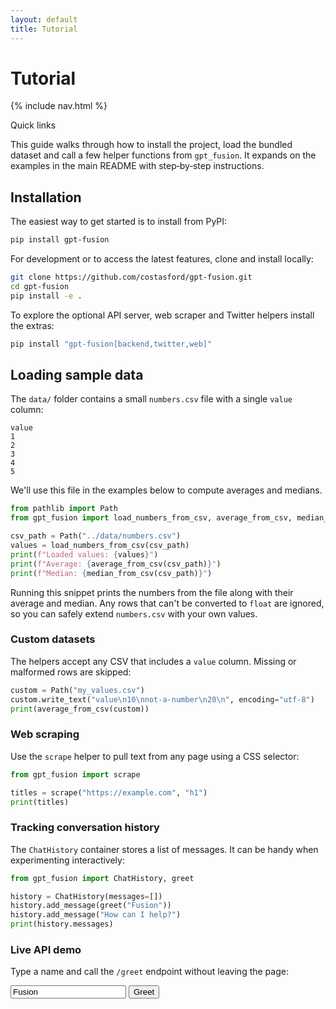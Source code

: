 ```yaml
---
layout: default
title: Tutorial
---
```

<!-- Plan: mention PyPI install alongside editable install -->

# Tutorial

{% include nav.html %}

<div id="toc">
  <p class="toc-title">Quick links</p>
</div>

This guide walks through how to install the project, load the bundled
dataset and call a few helper functions from ``gpt_fusion``. It expands
on the examples in the main README with step‑by‑step instructions.

## Installation

The easiest way to get started is to install from PyPI:

```bash
pip install gpt-fusion
```

For development or to access the latest features, clone and install locally:

```bash
git clone https://github.com/costasford/gpt-fusion.git
cd gpt-fusion
pip install -e .
```

To explore the optional API server, web scraper and Twitter helpers install the extras:

```bash
pip install "gpt-fusion[backend,twitter,web]"
```

## Loading sample data

The ``data/`` folder contains a small ``numbers.csv`` file with a single
``value`` column:

```
value
1
2
3
4
5
```

We'll use this file in the examples below to compute averages and medians.

```python
from pathlib import Path
from gpt_fusion import load_numbers_from_csv, average_from_csv, median_from_csv

csv_path = Path("../data/numbers.csv")
values = load_numbers_from_csv(csv_path)
print(f"Loaded values: {values}")
print(f"Average: {average_from_csv(csv_path)}")
print(f"Median: {median_from_csv(csv_path)}")
```

Running this snippet prints the numbers from the file along with their
average and median. Any rows that can't be converted to ``float`` are
ignored, so you can safely extend ``numbers.csv`` with your own values.

### Custom datasets

The helpers accept any CSV that includes a ``value`` column. Missing or
malformed rows are skipped:

```python
custom = Path("my_values.csv")
custom.write_text("value\n10\nnot-a-number\n20\n", encoding="utf-8")
print(average_from_csv(custom))
```

### Web scraping

Use the ``scrape`` helper to pull text from any page using a CSS selector:

```python
from gpt_fusion import scrape

titles = scrape("https://example.com", "h1")
print(titles)
```

### Tracking conversation history

The ``ChatHistory`` container stores a list of messages. It can be handy
when experimenting interactively:

```python
from gpt_fusion import ChatHistory, greet

history = ChatHistory(messages=[])
history.add_message(greet("Fusion"))
history.add_message("How can I help?")
print(history.messages)
```

### Live API demo

Type a name and call the `/greet` endpoint without leaving the page:

<div id="playground">
  <input id="name-input" type="text" value="Fusion" aria-label="Name">
  <button id="greet-btn">Greet</button>
  <pre id="greet-output"></pre>
</div>

<script src="assets/js/bundle.js"></script>

